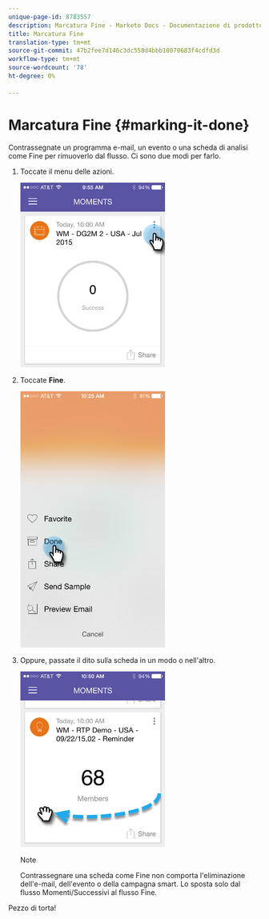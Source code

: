 ```yaml
---
unique-page-id: 8783557
description: Marcatura Fine - Marketo Docs - Documentazione di prodotto
title: Marcatura Fine
translation-type: tm+mt
source-git-commit: 47b2fee7d146c3dc558d4bbb10070683f4cdfd3d
workflow-type: tm+mt
source-wordcount: '78'
ht-degree: 0%

---
```



# Marcatura Fine {#marking-it-done}

Contrassegnate un programma e-mail, un evento o una scheda di analisi come Fine per rimuoverlo dal flusso. Ci sono due modi per farlo.

1. Toccate il menu delle azioni.

   ![](assets/image2015-7-14-17-3a32-3a35.png)

1. Toccate **Fine**.

   ![](assets/image2015-7-14-17-3a36-3a31.png)

1. Oppure, passate il dito sulla scheda in un modo o nell&#39;altro.

   ![](assets/image2015-9-25-9-3a46-3a6.png)

   >[!NOTE]
   >
   >Contrassegnare una scheda come Fine non comporta l&#39;eliminazione dell&#39;e-mail, dell&#39;evento o della campagna smart. Lo sposta solo dal flusso Momenti/Successivi al flusso Fine.

Pezzo di torta!